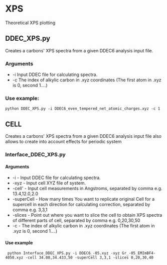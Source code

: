 # XPS
Theoretical XPS plotting

## DDEC_XPS.py
Creates a carbons' XPS spectra from a given DDEC6 analysis input file.
### Arguments
* -i Input DDEC file for calculating spectra.
* -c The index of alkylic carbon in .xyz coordinates (The first atom in .xyz is 0, second 1....)
### Use example:
```python DDEC_XPS.py -i DDEC6_even_tempered_net_atomic_charges.xyz -c 1```

## CELL
Creates a carbons' XPS spectra from a given DDEC6 analysis input file also allows to create into account effects for periodic system

### Interface_DDEC_XPS.py 

#### Arguments

* -i - Input DDEC file for calculating spectra.
* -xyz - Input cell XYZ file of system.
* -cell' - Input cell measurements in Angstroms, separated by comma e.g. 13.4,12.0,2.0
* -superCell - How many times You want to replicate original Cell for a supercell in each direction for calculating correction, separated by comma e.g. 3,3,1
* -slices - Point out where you want to slice the cell to obtain XPS spectra of different parts of cell, separated by comma e.g. 0,20,30,50
* -c - The index of alkylic carbon in .xyz coordinates (The first atom in .xyz is 0, second 1....)

#### Use example

``` python Interface_DDEC_XPS.py -i DDEC6_-05.xyz -xyz Gr_-05_EMImBF4-4050.xyz -cell 34.08,34.433,50 -superCell 3,3,1 -slices 0,20,30,40```
